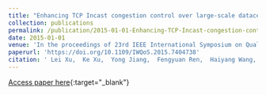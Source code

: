 ```yaml
---
title: "Enhancing TCP Incast congestion control over large-scale datacenter networks"
collection: publications
permalink: /publication/2015-01-01-Enhancing-TCP-Incast-congestion-control-over-large-scale-datacenter-networks
date: 2015-01-01
venue: 'In the proceedings of 23rd IEEE International Symposium on Quality of Service, IWQoS 2015, Portland, OR, USA, June 15-16, 2015'
paperurl: 'https://doi.org/10.1109/IWQoS.2015.7404738'
citation: ' Lei Xu,  Ke Xu,  Yong Jiang,  Fengyuan Ren,  Haiyang Wang, &quot;Enhancing TCP Incast congestion control over large-scale datacenter networks.&quot; In the proceedings of 23rd IEEE International Symposium on Quality of Service, IWQoS 2015, Portland, OR, USA, June 15-16, 2015, 2015.'
---
```

[Access paper here](https://doi.org/10.1109/IWQoS.2015.7404738){:target="_blank"}
